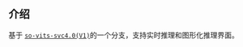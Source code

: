 ## 介绍
基于 [`so-vits-svc4.0(V1)`](https://github.com/svc-develop-team/so-vits-svc)的一个分支，支持实时推理和图形化推理界面。
